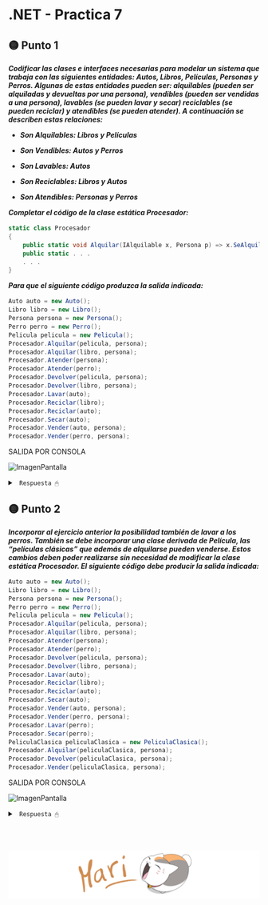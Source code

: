 # .NET - Practica 7


## 🟡 Punto 1
***Codificar las clases e interfaces necesarias para modelar un sistema que trabaja con las siguientes entidades: Autos, Libros, Películas, Personas y Perros. Algunas de estas entidades pueden ser: alquilables (pueden ser alquiladas y devueltas por una persona), vendibles (pueden ser vendidas a una persona), lavables (se pueden lavar y secar) reciclables (se pueden reciclar) y atendibles (se pueden atender). A continuación se describen estas relaciones:***

* ***Son Alquilables: Libros y Películas***

* ***Son Vendibles: Autos y Perros***

* ***Son Lavables: Autos***

* ***Son Reciclables: Libros y Autos***

* ***Son Atendibles: Personas y Perros***

***Completar el código de la clase estática Procesador:***

~~~c#
static class Procesador
{
    public static void Alquilar(IAlquilable x, Persona p) => x.SeAlquilaA(p);
    public static . . .
    . . .
}
~~~

***Para que el siguiente código produzca la salida indicada:***

~~~c#
Auto auto = new Auto();
Libro libro = new Libro();
Persona persona = new Persona();
Perro perro = new Perro();
Pelicula pelicula = new Pelicula();
Procesador.Alquilar(pelicula, persona);
Procesador.Alquilar(libro, persona);
Procesador.Atender(persona);
Procesador.Atender(perro);
Procesador.Devolver(pelicula, persona);
Procesador.Devolver(libro, persona);
Procesador.Lavar(auto);
Procesador.Reciclar(libro);
Procesador.Reciclar(auto);
Procesador.Secar(auto);
Procesador.Vender(auto, persona);
Procesador.Vender(perro, persona);
~~~

SALIDA POR CONSOLA

![ImagenPantalla](/../main/recursos/imagen14.png)

<details><summary> <code> Respuesta 🖱 </code></summary><br>
</details>

## 🟡 Punto 2

***Incorporar al ejercicio anterior la posibilidad también de lavar a los perros. También se debe incorporar una clase derivada de Película, las “películas clásicas” que además de alquilarse pueden venderse. Estos cambios deben poder realizarse sin necesidad de modificar la clase estática Procesador. El siguiente código debe producir la salida indicada:***

~~~c#
Auto auto = new Auto();
Libro libro = new Libro();
Persona persona = new Persona();
Perro perro = new Perro();
Pelicula pelicula = new Pelicula();
Procesador.Alquilar(pelicula, persona);
Procesador.Alquilar(libro, persona);
Procesador.Atender(persona);
Procesador.Atender(perro);
Procesador.Devolver(pelicula, persona);
Procesador.Devolver(libro, persona);
Procesador.Lavar(auto);
Procesador.Reciclar(libro);
Procesador.Reciclar(auto);
Procesador.Secar(auto);
Procesador.Vender(auto, persona);
Procesador.Vender(perro, persona);
Procesador.Lavar(perro);
Procesador.Secar(perro);
PeliculaClasica peliculaClasica = new PeliculaClasica();
Procesador.Alquilar(peliculaClasica, persona);
Procesador.Devolver(peliculaClasica, persona);
Procesador.Vender(peliculaClasica, persona);
~~~

SALIDA POR CONSOLA

![ImagenPantalla](/../main/recursos/imagen15.png)

<details><summary> <code> Respuesta 🖱 </code></summary><br>
</details>

<br>
<br>
<br>


<p><img align="center" src="https://github.com/Marimari2342/Marimari2342/blob/main/firmagith.png" alt="marigit"/></p>